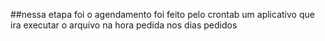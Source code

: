 ##nessa etapa foi o agendamento foi feito pelo crontab um aplicativo que ira executar o arquivo na hora pedida nos dias pedidos